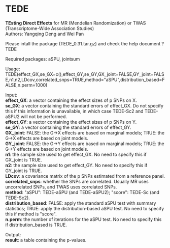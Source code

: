 # TEDE
**TEsting Direct Effects** for MR (Mendelian Randomization) or TWAS (Transcriptome-Wide Association Studies)<br />
Authors: Yangqing Deng and Wei Pan

Please intall the package (TEDE_0.31.tar.gz) and check the help document
?TEDE

Required packages: aSPU, jointsum

Usage:
TEDE(effect_GX,se_GX=c(),effect_GY,se_GY,GX_joint=FALSE,GY_joint=FALSE,n1,n2,LDcov,correlated_snps=TRUE,method="aSPU",distribution_based=FALSE,n.perm=1000)

Input:<br />
**effect_GX**: a vector containing the effect sizes of p SNPs on X.<br />
**se_GX**: a vector containing the standard errors of effect_GX. Do not specify this if this information is unavailable, in which case TEDE-Sc2 and TEDE-aSPU2 will not be performed.<br />
**effect_GY**: a vector containing the effect sizes of p SNPs on Y.<br />
**se_GY**: a vector containing the standard errors of effect_GY.<br />
**GX_joint**: FALSE: the G->X effects are based on marginal models; TRUE: the G->X effects are based on joint models.<br />
**GY_joint**: FALSE: the G->Y effects are based on marginal models; TRUE: the G->Y effects are based on joint models.<br />
**n1**: the sample size used to get effect_GX. No need to specify this if GX_joint is TRUE.<br />
**n2**: the sample size used to get effect_GY. No need to specify this if GY_joint is TRUE.<br />
**LDcov**: a covariance matrix of the p SNPs estimated from a reference panel.<br />
**correlated_snps**: whether the SNPs are correlated. Usually MR uses uncorrelated SNPs, and TWAS uses correlated SNPs.<br />
**method**: "aSPU": TEDE-aSPU (and TEDE-aSPU2); "score": TEDE-Sc (and TEDE-Sc2).<br />
**distribution_based**: FALSE: apply the standard aSPU test with summary statistics; TRUE: apply the distribution-based aSPU test. No need to specify this if method is "score".<br />
**n.perm**: the number of iterations for the aSPU test. No need to specify this if distribution_based is TRUE.

Output:<br />
**result**: a table containing the p-values.
